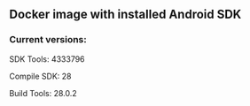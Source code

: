 ## Docker image with installed Android SDK

### Current versions:

  SDK Tools: 4333796
  
  Compile SDK: 28

  Build Tools: 28.0.2
